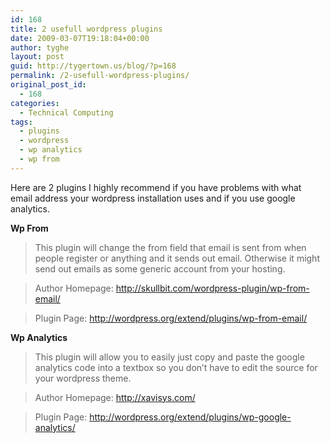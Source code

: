 ```yaml
---
id: 168
title: 2 usefull wordpress plugins
date: 2009-03-07T19:18:04+00:00
author: tyghe
layout: post
guid: http://tygertown.us/blog/?p=168
permalink: /2-usefull-wordpress-plugins/
original_post_id:
  - 168
categories:
  - Technical Computing
tags:
  - plugins
  - wordpress
  - wp analytics
  - wp from
---
```

Here are 2 plugins I highly recommend if you have problems with what email address your wordpress installation uses and if you use google analytics.

**Wp From**

> This plugin will change the from field that email is sent from when people register or anything and it sends out email. Otherwise it might send out emails as some generic account from your hosting.
  
> Author Homepage: http://skullbit.com/wordpress-plugin/wp-from-email/
  
> Plugin Page: http://wordpress.org/extend/plugins/wp-from-email/ 

**Wp Analytics**

> This plugin will allow you to easily just copy and paste the google analytics code into a textbox so you don&#8217;t have to edit the source for your wordpress theme.
  
> Author Homepage: http://xavisys.com/
  
> Plugin Page: http://wordpress.org/extend/plugins/wp-google-analytics/
